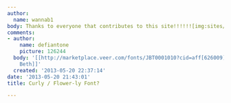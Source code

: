 ```yaml
---
author:
  name: wannab1
body: Thanks to everyone that contributes to this site!!!!!![img:sites/default/files/old-images/Untitled-1_6368.jpg]
comments:
- author:
    name: defiantone
    picture: 126244
  body: '[[http://marketplace.veer.com/fonts/JBT0001010?cid=aff[626009]&NonEncodedURL=http%3a%2f%2fmarketplace.veer.com%2ffonts%2fJBT0001010|Cousin
    Beth]]'
  created: '2013-05-20 22:37:14'
date: '2013-05-20 21:43:01'
title: Curly / Flower-ly Font?

---
```

